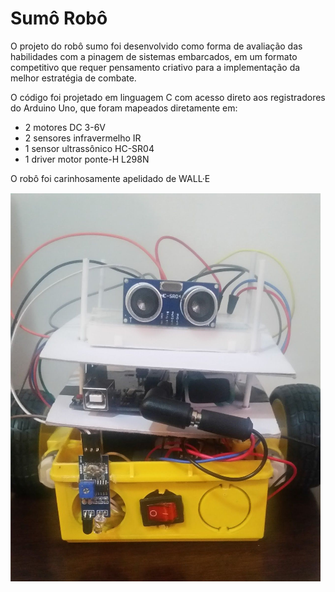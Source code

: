 # Sumô Robô

O projeto do robô sumo foi desenvolvido como forma de avaliação das habilidades com a pinagem de sistemas embarcados, em um formato competitivo que requer pensamento criativo para a implementação da melhor estratégia de combate.

O código foi projetado em linguagem C com acesso direto aos registradores do Arduino Uno, que foram mapeados diretamente em:

* 2 motores DC 3-6V
* 2 sensores infravermelho IR
* 1 sensor ultrassônico HC-SR04
* 1 driver motor ponte-H L298N 

O robô foi carinhosamente apelidado de WALL·E

![wall-e](https://github.com/YohanAlexander/sumo-robot/blob/master/wall-e.png)
